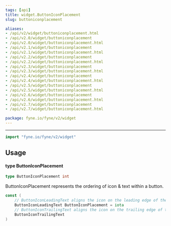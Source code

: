 ```yaml
---
tags: [api]
title: widget.ButtonIconPlacement
slug: buttoniconplacement

aliases:
- /api/v2/widget/buttoniconplacement.html
- /api/v2.0/widget/buttoniconplacement
- /api/v2.0/widget/buttoniconplacement.html
- /api/v2.1/widget/buttoniconplacement
- /api/v2.1/widget/buttoniconplacement.html
- /api/v2.2/widget/buttoniconplacement
- /api/v2.2/widget/buttoniconplacement.html
- /api/v2.3/widget/buttoniconplacement
- /api/v2.3/widget/buttoniconplacement.html
- /api/v2.4/widget/buttoniconplacement
- /api/v2.4/widget/buttoniconplacement.html
- /api/v2.5/widget/buttoniconplacement
- /api/v2.5/widget/buttoniconplacement.html
- /api/v2.6/widget/buttoniconplacement
- /api/v2.6/widget/buttoniconplacement.html
- /api/v2.7/widget/buttoniconplacement
- /api/v2.7/widget/buttoniconplacement.html

package: fyne.io/fyne/v2/widget
---
```



---
```go
import "fyne.io/fyne/v2/widget"
```

## Usage

#### type ButtonIconPlacement

```go
type ButtonIconPlacement int
```

ButtonIconPlacement represents the ordering of icon & text within a button.

```go
const (
	// ButtonIconLeadingText aligns the icon on the leading edge of the text.
	ButtonIconLeadingText ButtonIconPlacement = iota
	// ButtonIconTrailingText aligns the icon on the trailing edge of the text.
	ButtonIconTrailingText
)
```
